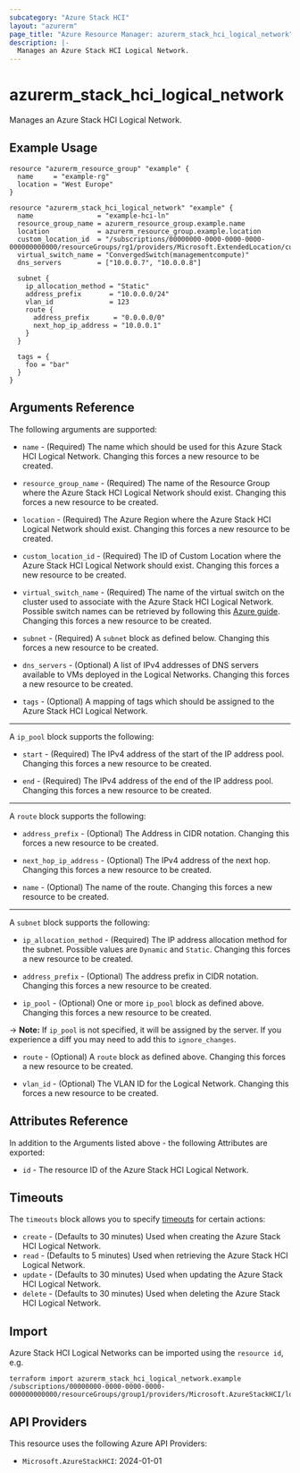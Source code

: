 ```yaml
---
subcategory: "Azure Stack HCI"
layout: "azurerm"
page_title: "Azure Resource Manager: azurerm_stack_hci_logical_network"
description: |-
  Manages an Azure Stack HCI Logical Network.
---
```


# azurerm_stack_hci_logical_network

Manages an Azure Stack HCI Logical Network.

## Example Usage

```hcl
resource "azurerm_resource_group" "example" {
  name     = "example-rg"
  location = "West Europe"
}

resource "azurerm_stack_hci_logical_network" "example" {
  name                = "example-hci-ln"
  resource_group_name = azurerm_resource_group.example.name
  location            = azurerm_resource_group.example.location
  custom_location_id  = "/subscriptions/00000000-0000-0000-0000-000000000000/resourceGroups/rg1/providers/Microsoft.ExtendedLocation/customLocations/cl1"
  virtual_switch_name = "ConvergedSwitch(managementcompute)"
  dns_servers         = ["10.0.0.7", "10.0.0.8"]

  subnet {
    ip_allocation_method = "Static"
    address_prefix       = "10.0.0.0/24"
    vlan_id              = 123
    route {
      address_prefix      = "0.0.0.0/0"
      next_hop_ip_address = "10.0.0.1"
    }
  }

  tags = {
    foo = "bar"
  }
}
```

## Arguments Reference

The following arguments are supported:

* `name` - (Required) The name which should be used for this Azure Stack HCI Logical Network. Changing this forces a new resource to be created.

* `resource_group_name` - (Required) The name of the Resource Group where the Azure Stack HCI Logical Network should exist. Changing this forces a new resource to be created.

* `location` - (Required) The Azure Region where the Azure Stack HCI Logical Network should exist. Changing this forces a new resource to be created.

* `custom_location_id` - (Required) The ID of Custom Location where the Azure Stack HCI Logical Network should exist. Changing this forces a new resource to be created.

* `virtual_switch_name` - (Required) The name of the virtual switch on the cluster used to associate with the Azure Stack HCI Logical Network. Possible switch names can be retrieved by following this [Azure guide](https://learn.microsoft.com/azure-stack/hci/manage/create-logical-networks?tabs=azurecli#prerequisites). Changing this forces a new resource to be created.

* `subnet` - (Required) A `subnet` block as defined below. Changing this forces a new resource to be created.

* `dns_servers` - (Optional) A list of IPv4 addresses of DNS servers available to VMs deployed in the Logical Networks. Changing this forces a new resource to be created.

* `tags` - (Optional) A mapping of tags which should be assigned to the Azure Stack HCI Logical Network.

---

A `ip_pool` block supports the following:

* `start` - (Required) The IPv4 address of the start of the IP address pool. Changing this forces a new resource to be created.

* `end` - (Required) The IPv4 address of the end of the IP address pool. Changing this forces a new resource to be created.

---

A `route` block supports the following:

* `address_prefix` - (Optional) The Address in CIDR notation. Changing this forces a new resource to be created.

* `next_hop_ip_address` - (Optional) The IPv4 address of the next hop. Changing this forces a new resource to be created.

* `name` - (Optional) The name of the route. Changing this forces a new resource to be created.

---

A `subnet` block supports the following:

* `ip_allocation_method` - (Required) The IP address allocation method for the subnet. Possible values are `Dynamic` and `Static`. Changing this forces a new resource to be created.

* `address_prefix` - (Optional) The address prefix in CIDR notation. Changing this forces a new resource to be created.

* `ip_pool` - (Optional) One or more `ip_pool` block as defined above. Changing this forces a new resource to be created.

-> **Note:** If `ip_pool` is not specified, it will be assigned by the server. If you experience a diff you may need to add this to `ignore_changes`.

* `route` - (Optional) A `route` block as defined above. Changing this forces a new resource to be created.

* `vlan_id` - (Optional) The VLAN ID for the Logical Network. Changing this forces a new resource to be created.

## Attributes Reference

In addition to the Arguments listed above - the following Attributes are exported:

* `id` - The resource ID of the Azure Stack HCI Logical Network.

## Timeouts

The `timeouts` block allows you to specify [timeouts](https://www.terraform.io/language/resources/syntax#operation-timeouts) for certain actions:

* `create` - (Defaults to 30 minutes) Used when creating the Azure Stack HCI Logical Network.
* `read` - (Defaults to 5 minutes) Used when retrieving the Azure Stack HCI Logical Network.
* `update` - (Defaults to 30 minutes) Used when updating the Azure Stack HCI Logical Network.
* `delete` - (Defaults to 30 minutes) Used when deleting the Azure Stack HCI Logical Network.

## Import

Azure Stack HCI Logical Networks can be imported using the `resource id`, e.g.

```shell
terraform import azurerm_stack_hci_logical_network.example /subscriptions/00000000-0000-0000-0000-000000000000/resourceGroups/group1/providers/Microsoft.AzureStackHCI/logicalNetworks/ln1
```

## API Providers
<!-- This section is generated, changes will be overwritten -->
This resource uses the following Azure API Providers:

* `Microsoft.AzureStackHCI`: 2024-01-01
